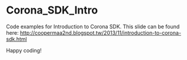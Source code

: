 ﻿# Corona_SDK_Intro

Code examples for Introduction to Corona SDK.
This slide can be found here: <http://coopermaa2nd.blogspot.tw/2013/11/introduction-to-corona-sdk.html>

Happy coding!
